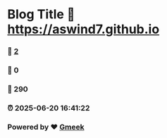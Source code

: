 # Blog Title :link: https://aswind7.github.io 
### :page_facing_up: [2](https://aswind7.github.io/tag.html) 
### :speech_balloon: 0 
### :hibiscus: 290 
### :alarm_clock: 2025-06-20 16:41:22 
### Powered by :heart: [Gmeek](https://github.com/Meekdai/Gmeek)
